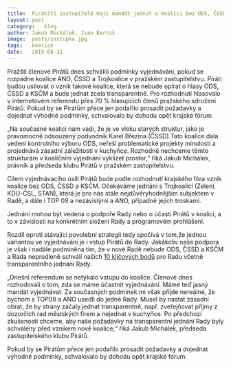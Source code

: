```yaml
---
title:	Pirátští zastupitelé mají mandát jednat o koalici bez ODS, ČSSD a KSČM. Podmínkou je otevřít kuchyňku.
layout:	post
category:	blog
author:	Jakub Michálek, Ivan Bartoš
image:	posts/zastupko.jpg
tags:	koalice
date:	2015-08-31
---
```


Pražští členové Pirátů dnes schválili podmínky vyjednávání, pokud se rozpadne koalice ANO, ČSSD a Trojkoalice v pražském zastupitelstvu. Piráti budou usilovat o vznik takové koalice, která se nebude opírat o hlasy ODS, ČSSD a KSČM a bude jednat zcela transparentně. Pro rozhodnutí hlasovalo v internetovém referendu přes 70 % hlasujících členů pražského sdružení Pirátů. Pokud by se Pirátům přece jen podařilo prosadit požadavky a dojednat výhodné podmínky, schvalovalo by dohodu opět krajské fórum.

„Na současné koalici nám vadí, že je ve vleku starých struktur, jako je pravomocně odsouzený podvodník Karel Březina (ČSSD).Tato koalice dala vedení kontrolního výboru ODS, neřeší problematické projekty minulosti a projednává zásadní záležitosti v kuchyňce. Rozhodně nechceme těmto strukturám v koaličním vyjednání vyklízet prostor,“ říká Jakub Michálek, právník a předseda klubu Pirátů v pražském zastupitelstvu.

Cílem vyjednávacího úsilí Pirátů bude podle rozhodnutí krajského fóra vznik koalice bez ODS, ČSSD a KSČM. Očekáváme jednání s Trojkoalicí (Zelení, KDU-ČSL, STAN), která je pro nás stále nejdůvěryhodnějším subjektem v Radě, a dále i TOP 09 a nezávislými a ANO, případně jejich troskami.

Jednání mohou být vedena o podpoře Rady nebo o účasti Pirátů v koalici, a to v závislosti na konkrétním složení Rady a programovém prohlášení.

Rozdíl oproti stávající povolební strategii tedy spočívá v tom,že jednou variantou ve vyjednávání je i vstup Pirátů do Rady. Jakákoliv naše podpora je však i nadále podmíněna tím, že v nové Radě nebude ODS, ČSSD a KSČM a Rada neprodleně schválí našich [10 klíčových bodů](http://praha.pirati.cz/10-klicovych-bodu.html) pro Radu včetně transparentního jednání Rady.

„Dnešní referendum se netýkalo vstupu do koalice. Členové dnes rozhodovali o tom, zda se máme účastnit vyjednávání. Máme teď jasný mandát vyjednávat. Za současných podmínek mi však přijde nereálné, že bychom s TOP09 a ANO usedli do jedné Rady. Musel by nastat zásadní obrat, že by strany začaly jednat transparentně, např. zveřejňovat příjmy z dozorčích rad městských firem a nejednat v kuchyňce. Po předchozí zkušenosti chceme, aby naše požadavky na transparentní jednání Rady byly schváleny před vznikem nové koalice,“ říká Jakub Michálek, předseda zastupitelského klubu Pirátů.

Pokud by se Pirátům přece jen podařilo prosadit požadavky a dojednat výhodné podmínky, schvalovalo by dohodu opět krajské fórum.


